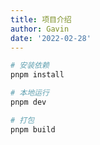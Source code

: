 ```yaml
---
title: 项目介绍
author: Gavin
date: '2022-02-28'
---
```


```bash
# 安装依赖
pnpm install

# 本地运行
pnpm dev

# 打包
pnpm build
```
